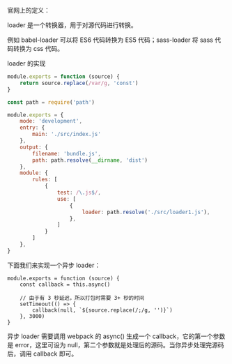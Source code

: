 官网上的定义：

loader 是一个转换器，用于对源代码进行转换。 

例如 babel-loader 可以将 ES6 代码转换为 ES5 代码；sass-loader 将 sass 代码转换为 css 代码。

loader 的实现
```javascript
module.exports = function (source) {
    return source.replace(/var/g, 'const')
}

```


```javascript
const path = require('path')

module.exports = {
    mode: 'development',
    entry: {
        main: './src/index.js'
    },
    output: {
        filename: 'bundle.js',
        path: path.resolve(__dirname, 'dist')
    },
    module: {
        rules: [
            {
                test: /\.js$/,
                use: [
                    {
                        loader: path.resolve('./src/loader1.js'),
                    },
                ]
            }
        ]
    },
}
```


下面我们来实现一个异步 loader：
```
module.exports = function (source) {
    const callback = this.async()

    // 由于有 3 秒延迟，所以打包时需要 3+ 秒的时间
    setTimeout(() => {
        callback(null, `${source.replace(/;/g, '')}`)
    }, 3000)
}
```

异步 loader 需要调用 webpack 的 async() 生成一个 callback，它的第一个参数是 error，这里可设为 null，第二个参数就是处理后的源码。当你异步处理完源码后，调用 callback 即可。